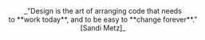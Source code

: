 <center>_"Design is the art of arranging code that needs<br/>to **work today**, and to be easy to **change forever**."<br/>[Sandi Metz]_</center>
